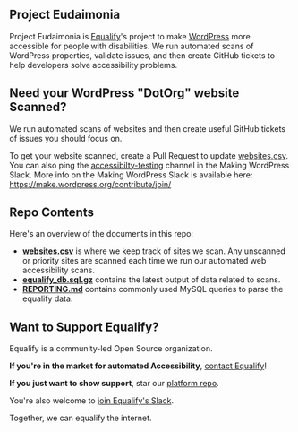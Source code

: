 ## Project Eudaimonia
Project Eudaimonia is [Equalify](http://equalify.app)'s project to make [WordPress](http://wordpress.org) more accessible for people with disabilities. We run automated scans of WordPress properties, validate issues, and then create GitHub tickets to help developers solve accessibility problems.

## Need your WordPress "DotOrg" website Scanned?
We run automated scans of websites and then create useful GitHub tickets of issues you should focus on.

To get your website scanned, create a Pull Request to update [websites.csv](https://github.com/EqualifyEverything/eudaimonia-wp/blob/main/websites.csv). You can also ping the [accessibilty-testing](https://wordpress.slack.com/archives/CEKKABGJD) channel in the Making WordPress Slack. More info on the Making WordPress Slack is available here: https://make.wordpress.org/contribute/join/

## Repo Contents
Here's an overview of the documents in this repo:
- **[websites.csv](https://github.com/EqualifyEverything/eudaimonia-wp/blob/main/websites.csv)** is where we keep track of sites we scan. Any unscanned or priority sites are scanned each time we run our automated web accessibility scans.
- **[equalify_db.sql.gz](https://github.com/EqualifyEverything/eudaimonia-wp/blob/main/equalify_db.sql.gz)** contains the latest output of data related to scans.
- **[REPORTING.md](https://github.com/EqualifyEverything/eudaimonia-wp/blob/main/REPORTING.md)** contains commonly used MySQL queries to parse the equalify data.

## Want to Support Equalify?
Equalify is a community-led Open Source organization.

**If you're in the market for automated Accessibility**, [contact Equalify](https://equalify.app/#access)!

**If you just want to show support**, star our [platform repo](http://github.com/equalifyEverything/equalify).

You're also welcome to [join Equalify's Slack](https://join.slack.com/t/equalifyapp/shared_invite/zt-1sfbgf0fa-CzIHlbFOs0Ww1iSTK4LQ2w). 

Together, we can equalify the internet.
